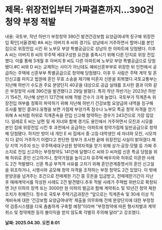 # **제목: 위장전입부터 가짜결혼까지…390건 청약 부정 적발**

  내용: 국토부, 작년 하반기 부정청약 390건 발견건강보험 요양급여내역 징구해 위장전입 확인[서울경제] #A 씨는 아버지 B 씨와 경기도 성남에서 거주하면서 할머니를 본인 집으로 위장전입 시킨 뒤 노부모 부양 특별공급으로 성남의 한 아파트에 당첨됐다. 이후 A 씨는 아버지 B 씨의 무주택 세대구성원 요건을 충족시기 위해 다른 단지로 위장 전입했다. 이를 통해 3개월 후 아버지 B 씨도 다른 아파트에 노부모 부양 특별공급으로 당첨됐다.#C 씨와 D 씨는 교제하는 사이가 아닌데도 예비신혼부부로 위장한 뒤 인천에서 공급하는 주택에 신혼부부 특별공급으로 청약해 당첨됐다. 이후 두 사람은 주택 계약 및 혼인신고를 마치고 법원에 혼인 무효 소송을 제기해 미혼자 신분을 회복했다.국토교통부는 지난해 하반기 수도권 주요 분양단지 40곳을 대상으로 공급 실태를 조사한 결과 이와 같은 부정청약 사례 390건을 발견했다고 29일 밝혔다. 특히 작년 하반기는 2023년 하반기 154건, 지난해 상반기 127건에 비해 적발 건수가 크게 늘었다. 국토부가 직계존속 위장전입 여부를 정확히 파악하기 위해 지난해 하반기 건강보험 요양급여 내역을 징구해 조사를 벌인 결과다.유형을 보면 가점제 부양가족 점수나 노부모 특공 청약 자격을 얻기 위해 A 씨처럼 허위로 직계존속을 전입 신고해 청약하는 경우가 243건으로 가장 많았다. 일례로 E 씨는 남편 및 세 자녀와 함께 경기도 용인에서 거주하면서 모친과 시모를 본인 집에 위장전입 시킨 후 과천에서 공급하는 아파트에 청약가점제 일반공급으로 청약해 당첨됐다. 하지만 방이 네 개인 E 씨 집에서 중·고등·대학생인 세 자녀와 모친, 시모까지 다 같이 거주하기 어렵다고 판단한 정부가 조사한 끝에 위장전입 사실이 밝혀졌다.해당 지역 거주자 또는 무주택세대구성원 청약자격을 얻기 위해 상가·공장·모텔 등 가짜 주소지로 전입 신고하는 부정청약도 141건에 달했다.C 씨와 D 씨처럼 신혼 특공 당첨을 위해 허위로 혼인 신고하거나, 청약가점을 높이고자 유주택 배우자와 허위로 이혼한 사례도 2건 적발됐다. 신혼 특공 부적격 사유를 고치기 위해 혼인관계증명서의 혼인 신고일을 위조하거나, 시행사와 공모해 청약 자격을 조작하는 부정 청약도 2건 있었다. 이 밖에 분양권을 넘겨주는 조건으로 전매제한 기간 중 웃돈을 입금받고, 전매제한기간이 지난 후 매매계약서를 작성한 사례도 2건 발견됐다.추후 적발 사례가 주택법 위반으로 확정되면 3년 이하의 징역 또는 3000만 원 이하의 벌금과 함께 계약취소 및 10년간 청약 제한 조치가 취해진다. 정수호 국토부 주택기금과장은 “앞으로는 직계존속 및 30세 이상 직계비속에 대한 ‘건강보험 요양급여내역’ 제출을 의무화해 전체 분양단지에 대한 부정청약 검증시스템을 더욱 촘촘하게 구축할 예정”이라며 “부정청약에 따른 형사처벌과 계약취소 및 청약제한 등의 불이익을 받지 않도록 각별히 주의해 달라”고 강조했다.

  **날짜: 2025.04.30. 오전 8:01**